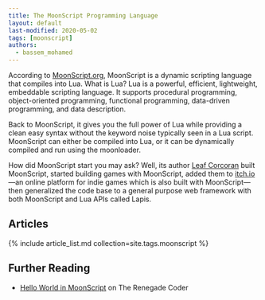 ```yaml
---
title: The MoonScript Programming Language
layout: default
last-modified: 2020-05-02
tags: [moonscript]
authors:
  - bassem_mohamed
---
```


According to [MoonScript.org][1], MoonScript is a dynamic scripting language that
compiles into Lua. What is Lua? Lua is a powerful, efficient, lightweight,
embeddable scripting language. It supports procedural programming, object-oriented
programming, functional programming, data-driven programming, and data description.

Back to MoonScript, it gives you the full power of Lua while providing a clean
easy syntax without the keyword noise typically seen in a Lua script. MoonScript
can either be compiled into Lua, or it can be dynamically compiled and run using
the moonloader.

How did MoonScript start you may ask? Well, its author [Leaf Corcoran][2] built
MoonScript, started building games with MoonScript, added them to [itch.io][3]—an
online platform for indie games which is also built with MoonScript—then
generalized the code base to a general purpose web framework with both
MoonScript and Lua APIs called Lapis.

## Articles

{% include article_list.md collection=site.tags.moonscript %}

## Further Reading

- [Hello World in MoonScript][4] on The Renegade Coder

[1]: https://moonscript.org/
[2]: https://github.com/leafo
[3]: http://itch.io/
[4]: https://therenegadecoder.com/code/hello-world-in-moonscript/

